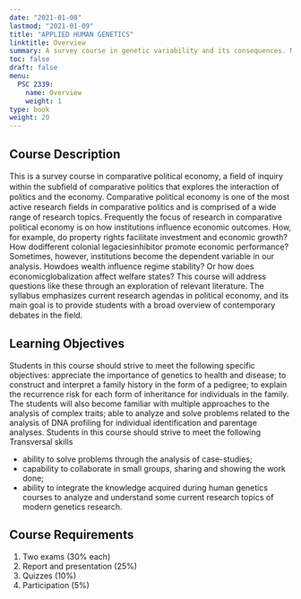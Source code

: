 ```yaml
---
date: "2021-01-08"
lastmod: "2021-01-09"
title: "APPLIED HUMAN GENETICS"
linktitle: Overview
summary: A survey course in genetic variability and its consequences. Mitochondrial genetics. Epigenetics. Association studies on a wide scale. Personalized medicine: test for the susceptibility to complex diseases. Introduction to forensic genetics. 
toc: false
draft: false
menu:
  PSC 2339:
    name: Overview
    weight: 1
type: book
weight: 20
---
```


## Course Description

This is a survey course in comparative political economy, a ﬁeld of inquiry within the subﬁeld of comparative politics that explores the interaction of politics and the economy. Comparative political economy is one of the most active research ﬁelds in comparative politics and is comprised of a wide range of research topics. Frequently the focus of research in comparative political economy is on how institutions inﬂuence economic outcomes. How, for example, do property rights facilitate investment and economic growth? How dodifferent colonial legaciesinhibitor promote economic performance? Sometimes, however, institutions become the dependent variable in our analysis. Howdoes wealth inﬂuence regime stability? Or how does economicglobalization affect welfare states? This course will address questions like these through an exploration of relevant literature. The syllabus emphasizes current research agendas in political economy, and its main goal is to provide students with a broad overview of contemporary debates in the ﬁeld.

## Learning Objectives

Students in this course should strive to meet the following specific objectives: appreciate the importance of genetics to health and disease; to construct and interpret a family history in the form of a pedigree; to explain the recurrence risk for each form of inheritance for individuals in the family. The students will also become familiar with multiple approaches to the analysis of complex traits; able to analyze and solve problems related to the analysis of DNA profiling for individual identification and parentage analyses.
Students in this course should strive to meet the following Transversal skills
- ability to solve problems through the analysis of case-studies;
- capability to collaborate in small groups, sharing and showing the work done;
- ability to integrate the knowledge acquired during human genetics courses to analyze and understand some current research topics of modern genetics research.


## Course Requirements

1) Two exams (30% each) 
2) Report and presentation (25%) 
3) Quizzes (10%) 
4) Participation (5%)

